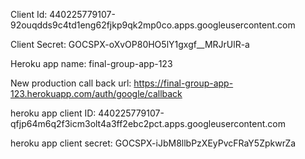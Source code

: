 Client Id: 
440225779107-92ouqdds9c4td1eng62fjkp9qk2mp0co.apps.googleusercontent.com

Client Secret:
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


Heroku app name: final-group-app-123

New production call back url: 
https://final-group-app-123.herokuapp.com/auth/google/callback

heroku app client ID:
440225779107-qfjp64m6q2f3icm3olt4a3ff2ebc2pct.apps.googleusercontent.com

heroku app client secret:
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